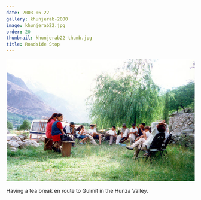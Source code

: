 ```yaml
---
date: 2003-06-22
gallery: khunjerab-2000
image: khunjerab22.jpg
order: 20
thumbnail: khunjerab22-thumb.jpg
title: Roadside Stop
---
```


![Roadside Stop](./khunjerab22.jpg)

Having a tea break en route to Gulmit in the Hunza Valley.